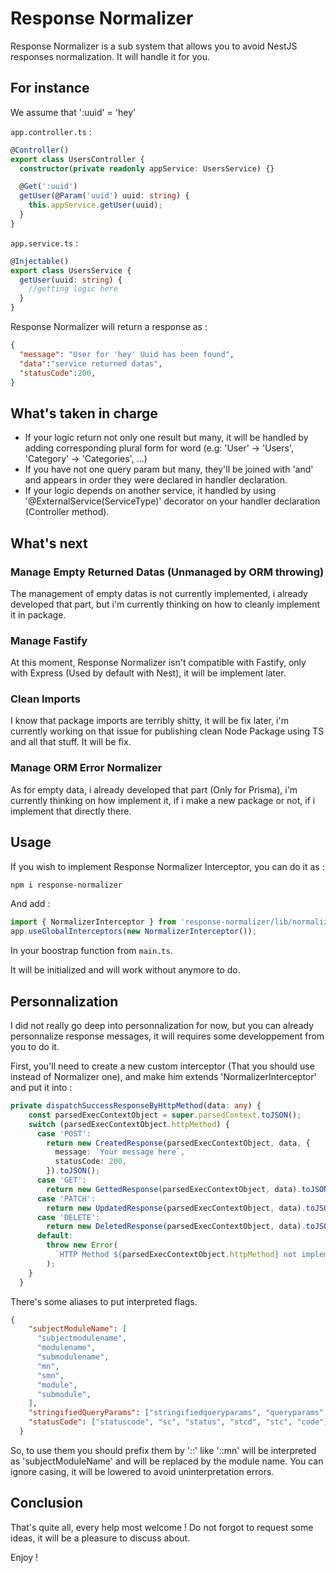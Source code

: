 # Response Normalizer

Response Normalizer is a sub system that allows you to avoid NestJS responses normalization. It will handle it for you. 

## For instance

We assume that ':uuid' = 'hey'

`app.controller.ts` :

```ts
@Controller()
export class UsersController {
  constructor(private readonly appService: UsersService) {}

  @Get(':uuid')
  getUser(@Param('uuid') uuid: string) {
    this.appService.getUser(uuid);
  }
}
```

`app.service.ts` :

```ts
@Injectable()
export class UsersService {
  getUser(uuid: string) {
    //getting logic here
  }
}
```

Response Normalizer will return a response as : 

```json
{
  "message": "User for 'hey' Uuid has been found",
  "data":"service returned datas",
  "statusCode":200,
}
```

## What's taken in charge

- If your logic return not only one result but many, it will be handled by adding corresponding plural form for word (e.g: 'User' -> 'Users', 'Category' -> 'Categories', ...)
- If you have not one query param but many, they'll be joined with 'and' and appears in order they were declared in handler declaration.
- If your logic depends on another service, it handled by using '@ExternalService(ServiceType)' decorator on your handler declaration (Controller method).

## What's next

### Manage Empty Returned Datas (Unmanaged by ORM throwing)

The management of empty datas is not currently implemented, i already developed that part, but i'm currently thinking on how to cleanly implement it in package.

### Manage Fastify

At this moment, Response Normalizer isn't compatible with Fastify, only with Express (Used by default with Nest), it will be implement later.

### Clean Imports

I know that package imports are terribly shitty, it will be fix later, i'm currently working on that issue for publishing clean Node Package using TS and all that stuff. It will be fix.

### Manage ORM Error Normalizer

As for empty data, i already developed that part (Only for Prisma), i'm currently thinking on how implement it, if i make a new package or not, if i implement that directly there.

## Usage

If you wish to implement Response Normalizer Interceptor, you can do it as : 

```sh
npm i response-normalizer
```

And add : 

```ts
import { NormalizerInterceptor } from 'response-normalizer/lib/normalizer.interceptor';
app.useGlobalInterceptors(new NormalizerInterceptor());
```

In your boostrap function from `main.ts`.

It will be initialized and will work without anymore to do.

## Personnalization

I did not really go deep into personnalization for now, but you can already personnalize response messages, it will requires some developpement from you to do it.

First, you'll need to create a new custom interceptor (That you should use instead of Normalizer one), and make him extends 'NormalizerInterceptor' and put it into : 

```ts
private dispatchSuccessResponseByHttpMethod(data: any) {
    const parsedExecContextObject = super.parsedContext.toJSON();
    switch (parsedExecContextObject.httpMethod) {
      case 'POST':
        return new CreatedResponse(parsedExecContextObject, data, {
          message: `Your message here`,
          statusCode: 200,
        }).toJSON();
      case 'GET':
        return new GettedResponse(parsedExecContextObject, data).toJSON();
      case 'PATCH':
        return new UpdatedResponse(parsedExecContextObject, data).toJSON();
      case 'DELETE':
        return new DeletedResponse(parsedExecContextObject, data).toJSON();
      default:
        throw new Error(
          `HTTP Method ${parsedExecContextObject.httpMethod} not implemented`,
        );
    }
  }
```

There's some aliases to put interpreted flags.

```json
{
    "subjectModuleName": [
      "subjectmodulename",
      "modulename",
      "submodulename",
      "mn",
      "smn",
      "module",
      "submodule",
    ],
    "stringifiedQueryParams": ["stringifiedqueryparams", "queryparams", "qp"],
    "statusCode": ["statuscode", "sc", "status", "stcd", "stc", "code"],
  }
```

So, to use them you should prefix them by '::' like '::mn' will be interpreted as 'subjectModuleName' and will be replaced by the module name. You can ignore casing, it will be lowered to avoid uninterpretation errors.

## Conclusion

That's quite all, every help most welcome ! Do not forgot to request some ideas, it will be a pleasure to discuss about.

Enjoy !